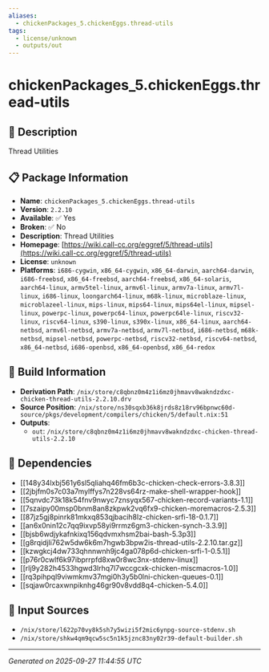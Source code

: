 ```yaml
---
aliases:
  - chickenPackages_5.chickenEggs.thread-utils
tags:
  - license/unknown
  - outputs/out
---
```


# chickenPackages_5.chickenEggs.thread-utils

## 📝 Description

Thread Utilities

## 📋 Package Information

- **Name**: `chickenPackages_5.chickenEggs.thread-utils`
- **Version**: `2.2.10`
- **Available**: ✅ Yes
- **Broken**: ✅ No
- **Description**: Thread Utilities
- **Homepage**: [https://wiki.call-cc.org/eggref/5/thread-utils](https://wiki.call-cc.org/eggref/5/thread-utils)
- **License**: `unknown`
- **Platforms**: `i686-cygwin`, `x86_64-cygwin`, `x86_64-darwin`, `aarch64-darwin`, `i686-freebsd`, `x86_64-freebsd`, `aarch64-freebsd`, `x86_64-solaris`, `aarch64-linux`, `armv5tel-linux`, `armv6l-linux`, `armv7a-linux`, `armv7l-linux`, `i686-linux`, `loongarch64-linux`, `m68k-linux`, `microblaze-linux`, `microblazeel-linux`, `mips-linux`, `mips64-linux`, `mips64el-linux`, `mipsel-linux`, `powerpc-linux`, `powerpc64-linux`, `powerpc64le-linux`, `riscv32-linux`, `riscv64-linux`, `s390-linux`, `s390x-linux`, `x86_64-linux`, `aarch64-netbsd`, `armv6l-netbsd`, `armv7a-netbsd`, `armv7l-netbsd`, `i686-netbsd`, `m68k-netbsd`, `mipsel-netbsd`, `powerpc-netbsd`, `riscv32-netbsd`, `riscv64-netbsd`, `x86_64-netbsd`, `i686-openbsd`, `x86_64-openbsd`, `x86_64-redox`

## 🔧 Build Information

- **Derivation Path**: `/nix/store/c8qbnz0m4z1i6mz0jhmavv8wakndzdxc-chicken-thread-utils-2.2.10.drv`
- **Source Position**: `/nix/store/ns30sqxb36k8jrds8z18rv96bpnwc60d-source/pkgs/development/compilers/chicken/5/default.nix:51`
- **Outputs**:
  - `out`:  `/nix/store/c8qbnz0m4z1i6mz0jhmavv8wakndzdxc-chicken-thread-utils-2.2.10`

## 🔗 Dependencies

- [[148y34lxbj561y6sl5qliahq46fm6b3c-chicken-check-errors-3.8.3]]
- [[2jbjfm0s7c03a7mylffys7n228vs64rz-make-shell-wrapper-hook]]
- [[5qnvdc73k18k54fnv9nwyc7znsyqx567-chicken-record-variants-1.1]]
- [[7szaipy00msp0bnm8an8zkpwk2vq6fx9-chicken-moremacros-2.5.3]]
- [[87jz5gj8pinrk81mkxq853qjbacih8lz-chicken-srfi-18-0.1.7]]
- [[an6x0nin12c7qq9ixvp58yi9rrmz6gm3-chicken-synch-3.3.9]]
- [[bjsb6wdjykafnkixq156qdvmxhsm2bai-bash-5.3p3]]
- [[g8rqidjli762w5dw6k6m7hgwb3bpw2is-thread-utils-2.2.10.tar.gz]]
- [[kzwgkcj4dw733qhnnwnh9jc4ga078p6d-chicken-srfi-1-0.5.1]]
- [[p76r0cwlf6k97ibprrpfd8xw0r8wc3nx-stdenv-linux]]
- [[rlj9y282h4533hgwd3lrhq7l7wccgcxk-chicken-miscmacros-1.0]]
- [[rq3pihpql9viwmkmv37mgi0h3y5b0lni-chicken-queues-0.1]]
- [[sqjaw0rcaxwnpiknhg46gr90v8vdd8q4-chicken-5.4.0]]

## 📁 Input Sources

- `/nix/store/l622p70vy8k5sh7y5wizi5f2mic6ynpg-source-stdenv.sh`
- `/nix/store/shkw4qm9qcw5sc5n1k5jznc83ny02r39-default-builder.sh`

---
*Generated on 2025-09-27 11:44:55 UTC*
